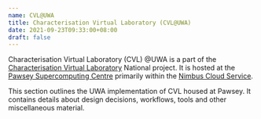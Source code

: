 ```yaml
---
name: CVL@UWA
title: Characterisation Virtual Laboratory (CVL@UWA)
date: 2021-09-23T09:33:00+08:00
draft: false
---
```


Characterisation Virtual Laboratory (CVL) @UWA is a part of the [Characterisation Virtual Laboratory](https://www.cvl.org.au/) National project. It is hosted at the [Pawsey Supercomputing Centre](https://pawsey.org.au/) primarily within the [Nimbus Cloud Service](https://pawsey.org.au/systems/nimbus-cloud-service/).

This section outlines the UWA implementation of CVL housed at Pawsey. It contains details about design decisions, workflows, tools and other miscellaneous material.

